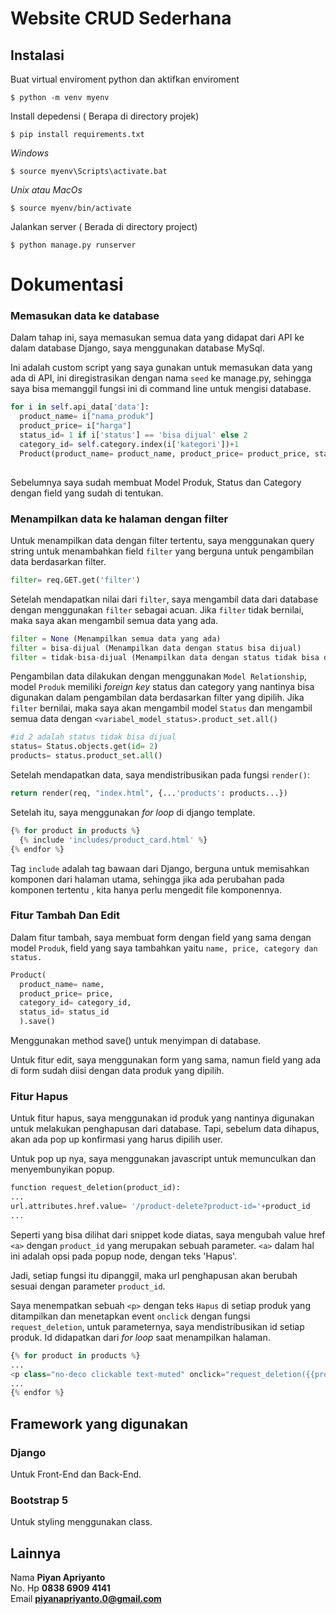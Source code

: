 # **Website CRUD Sederhana**


## Instalasi
Buat virtual enviroment python dan aktifkan enviroment
```
$ python -m venv myenv
```
Install depedensi ( Berapa di directory projek)

```console
$ pip install requirements.txt
```

_Windows_

```console
$ source myenv\Scripts\activate.bat
```

_Unix atau MacOs_

```console
$ source myenv/bin/activate
```

Jalankan server ( Berada di directory project)

```console
$ python manage.py runserver
```

# Dokumentasi

### Memasukan data ke database

Dalam tahap ini, saya memasukan semua data
yang didapat dari API ke dalam database
Django, saya menggunakan database MySql.

Ini adalah custom script yang saya gunakan 
untuk memasukan data yang ada di API, ini diregistrasikan dengan nama `seed` ke manage.py, sehingga
saya bisa memanggil fungsi ini di command line untuk mengisi database.

```python
for i in self.api_data['data']:
  product_name= i["nama_produk"]
  product_price= i["harga"]
  status_id= 1 if i['status'] == 'bisa dijual' else 2
  category_id= self.category.index(i['kategori'])+1
  Product(product_name= product_name, product_price= product_price, status_id= status_id, category_id= category_id).save()
  
```

Sebelumnya saya sudah membuat Model 
Produk, Status dan Category dengan field yang 
sudah di tentukan.

### Menampilkan data ke halaman dengan filter
Untuk menampilkan data dengan filter tertentu, 
saya menggunakan query string untuk menambahkan field
`filter` yang berguna untuk pengambilan data berdasarkan filter.

```python
filter= req.GET.get('filter')
```

Setelah mendapatkan nilai dari `filter`, saya mengambil data dari database
dengan menggunakan `filter` sebagai acuan. Jika `filter` tidak 
bernilai, maka saya akan mengambil semua data yang ada. 

```python
filter = None (Menampilkan semua data yang ada)
filter = bisa-dijual (Menampilkan data dengan status bisa dijual)
filter = tidak-bisa-dijual (Menampilkan data dengan status tidak bisa dijual)
```

Pengambilan data dilakukan dengan menggunakan `Model Relationship`, model `Produk` memiliki
_foreign key_ status dan category yang nantinya bisa digunakan dalam pengambilan data
berdasarkan filter yang dipilih. Jika `filter` bernilai, maka saya akan mengambil model `Status` dan 
mengambil semua data dengan `<variabel_model_status>.product_set.all()`

```python
#id 2 adalah status tidak bisa dijual
status= Status.objects.get(id= 2)
products= status.product_set.all()
```

Setelah mendapatkan data, saya mendistribusikan pada fungsi `render()`:

```python
return render(req, "index.html", {...'products': products...})
```

Setelah itu, saya menggunakan _for loop_ di django template.

```python
{% for product in products %}
  {% include 'includes/product_card.html' %}
{% endfor %}
```

Tag `include` adalah tag bawaan dari Django, berguna untuk 
memisahkan komponen dari halaman utama, sehingga jika ada perubahan pada komponen tertentu
, kita hanya perlu mengedit file komponennya.


### Fitur Tambah Dan Edit

Dalam fitur tambah, saya membuat form 
dengan field yang sama dengan model `Produk`, field yang 
saya tambahkan yaitu `name, price, category dan status.`

```python
Product(
  product_name= name,
  product_price= price,
  category_id= category_id,
  status_id= status_id
  ).save()
```

Menggunakan method save() untuk menyimpan di 
database.

Untuk fitur edit, saya menggunakan form yang sama, namun field yang ada 
di form sudah diisi dengan data produk yang dipilih.

### Fitur Hapus

Untuk fitur hapus, saya menggunakan id produk 
yang nantinya digunakan untuk melakukan penghapusan dari database. Tapi, 
sebelum data dihapus, akan ada pop up konfirmasi yang harus dipilih user.

Untuk pop up nya, saya menggunakan javascript untuk memunculkan dan menyembunyikan
popup.

```python
function request_deletion(product_id):
...
url.attributes.href.value= '/product-delete?product-id='+product_id
...
```

Seperti yang bisa dilihat dari snippet kode diatas,
saya mengubah value href `<a>` dengan `product_id` yang merupakan sebuah parameter. 
`<a>` dalam hal ini adalah opsi pada popup node, dengan teks 'Hapus'.


Jadi, setiap fungsi itu dipanggil, maka url penghapusan akan berubah sesuai dengan parameter 
`product_id`.

Saya menempatkan sebuah `<p>` dengan teks `Hapus` di setiap produk yang ditampilkan dan menetapkan 
event `onclick` dengan fungsi `request_deletion`, untuk parameternya, saya mendistribusikan id setiap produk. Id didapatkan 
dari _for loop_ saat menampilkan halaman.

```python
{% for product in products %}
...
<p class="no-deco clickable text-muted" onclick="request_deletion({{product.id}})">Hapus</p>
...
{% endfor %}
```

## Framework yang digunakan

### Django
Untuk Front-End dan Back-End.

### Bootstrap 5
Untuk styling menggunakan class.

## Lainnya

Nama **Piyan Apriyanto**\
No. Hp **0838 6909 4141**\
Email **piyanapriyanto.0@gmail.com**






